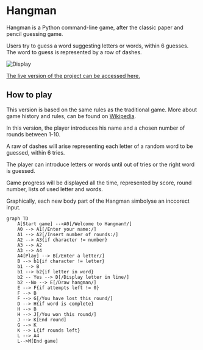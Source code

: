 # Hangman

Hangman is a Python command-line game, after the classic paper and pencil guessing game.

Users try to guess a word suggesting letters or words,
within 6 guesses. The word to guess is represented by a row of dashes.

![Display](../assets/images/responsive.jpg)

[The live version of the project can be accessed here.](https://antocim-hangman.herokuapp.com/)

## How to play

This version is based on the same rules as the traditional game. More about game history and rules, can be found on [Wikipedia](https://en.wikipedia.org/wiki/Hangman_(game)).

In this version, the player introduces his name and a chosen number of rounds between 1-10.

A raw of dashes will arise representing each letter of a random word to be guessed, within 6 tries.

The player can introduce letters or words until out of tries or the right word is guessed. 

Game progress will be displayed all the time, represented by score, round number, lists of used letter and words.

Graphically, each new body part of the Hangman simbolyse an inccorect input.



```mermaid
graph TD 
    A[Start game] -->A0[/Welcome to Hangman!/]
    A0 --> A1[/Enter your name:/]
    A1 --> A2[/Insert number of rounds:/]
    A2 --> A3{if character != number}
    A3 --> A2
    A3 --> A4
    A4[Play] --> B[/Enter a letter/]
    B --> b1{if character != letter}
    b1 --> B
    b1 --> b2{if letter in word}
    b2 -- Yes --> D[/Display letter in line/]
    b2 --No --> E[/Draw hangman/]
    E --> F{if attempts left != 0}
    F --> B
    F --> G[/You have lost this round/] 
    D --> H{if word is complete}
    H --> B
    H --> J[/You won this round/] 
    J --> K[End round]
    G --> K 
    K --> L{if rounds left}
    L --> A4
    L-->M[End game]
    
    
```